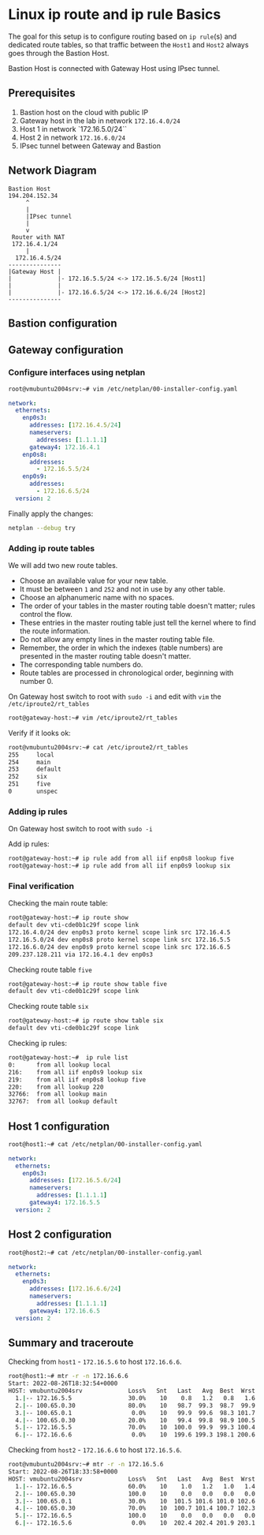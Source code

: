 # Linux ip route and ip rule Basics

The goal for this setup is to configure routing based on `ip rule`(s) and dedicated route tables, so that traffic between the `Host1` and `Host2` always goes through the Bastion Host.

Bastion Host is connected with Gateway Host using IPsec tunnel.

## Prerequisites

1. Bastion host on the cloud with public IP
2. Gateway host in the lab in network `172.16.4.0/24`
3. Host 1 in network `172.16.5.0/24``
4. Host 2 in network `172.16.6.0/24`
5. IPsec tunnel between Gateway and Bastion

## Network Diagram

```
Bastion Host
194.204.152.34
     ^
     |
     |IPsec tunnel
     |
     v
 Router with NAT
 172.16.4.1/24
     |
  172.16.4.5/24
---------------
|Gateway Host |
|             |- 172.16.5.5/24 <-> 172.16.5.6/24 [Host1]
|             |
|             |- 172.16.6.5/24 <-> 172.16.6.6/24 [Host2]
---------------
```

## Bastion configuration

## Gateway configuration

### Configure interfaces using netplan

```bash
root@vmubuntu2004srv:~# vim /etc/netplan/00-installer-config.yaml
```

```yaml
network:
  ethernets:
    enp0s3:
      addresses: [172.16.4.5/24]
      nameservers:
        addresses: [1.1.1.1]
      gateway4: 172.16.4.1
    enp0s8:
      addresses:
        - 172.16.5.5/24
    enp0s9:
      addresses:
        - 172.16.6.5/24
  version: 2
```

Finally apply the changes:

```bash
netplan --debug try
```

### Adding ip route tables

We will add two new route tables.

- Choose an available value for your new table.
- It must be between `1` and `252` and not in use by any other table.
- Choose an alphanumeric name with no spaces.
- The order of your tables in the master routing table doesn't matter; rules control the flow.
- These entries in the master routing table just tell the kernel where to find the route information.
- Do not allow any empty lines in the master routing table file.
- Remember, the order in which the indexes (table numbers) are presented in the master routing table doesn't matter.
- The corresponding table numbers do.
- Route tables are processed in chronological order, beginning with number 0.

On Gateway host switch to root with `sudo -i` and edit with `vim` the `/etc/iproute2/rt_tables`

```bash
root@gateway-host:~# vim /etc/iproute2/rt_tables
```

Verify if it looks ok:

```bash
root@vmubuntu2004srv:~# cat /etc/iproute2/rt_tables
255     local
254     main
253     default
252     six
251     five
0       unspec
```

### Adding ip rules

On Gateway host switch to root with `sudo -i`

Add ip rules:

```bash
root@gateway-host:~# ip rule add from all iif enp0s8 lookup five
root@gateway-host:~# ip rule add from all iif enp0s9 lookup six
```

### Final verification

Checking the main route table:

```bash
root@gateway-host:~# ip route show
default dev vti-cde0b1c29f scope link
172.16.4.0/24 dev enp0s3 proto kernel scope link src 172.16.4.5
172.16.5.0/24 dev enp0s8 proto kernel scope link src 172.16.5.5
172.16.6.0/24 dev enp0s9 proto kernel scope link src 172.16.6.5
209.237.128.211 via 172.16.4.1 dev enp0s3
```

Checking route table `five`
```bash
root@gateway-host:~# ip route show table five
default dev vti-cde0b1c29f scope link
```

Checking route table `six`

```bash
root@gateway-host:~# ip route show table six
default dev vti-cde0b1c29f scope link
```

Checking ip rules:

```bash
root@gateway-host:~#  ip rule list
0:      from all lookup local
216:    from all iif enp0s9 lookup six
219:    from all iif enp0s8 lookup five
220:    from all lookup 220
32766:  from all lookup main
32767:  from all lookup default
```

## Host 1 configuration

```bash
root@host1:~# cat /etc/netplan/00-installer-config.yaml
```

```yaml
network:
  ethernets:
    enp0s3:
      addresses: [172.16.5.6/24]
      nameservers:
        addresses: [1.1.1.1]
      gateway4: 172.16.5.5
  version: 2
```

## Host 2 configuration

```bash
root@host2:~# cat /etc/netplan/00-installer-config.yaml
```

```yaml
network:
  ethernets:
    enp0s3:
      addresses: [172.16.6.6/24]
      nameservers:
        addresses: [1.1.1.1]
      gateway4: 172.16.6.5
  version: 2
```


## Summary and traceroute

Checking from `host1` - `172.16.5.6` to host `172.16.6.6`.

```bash
root@host1:~# mtr -r -n 172.16.6.6
Start: 2022-08-26T18:32:54+0000
HOST: vmubuntu2004srv             Loss%   Snt   Last   Avg  Best  Wrst StDev
  1.|-- 172.16.5.5                30.0%    10    0.8   1.2   0.8   1.6   0.4
  2.|-- 100.65.0.30               80.0%    10   98.7  99.3  98.7  99.9   0.8
  3.|-- 100.65.0.1                 0.0%    10   99.9  99.6  98.3 101.7   0.9
  4.|-- 100.65.0.30               20.0%    10   99.4  99.8  98.9 100.5   0.6
  5.|-- 172.16.5.5                70.0%    10  100.0  99.9  99.3 100.4   0.5
  6.|-- 172.16.6.6                 0.0%    10  199.6 199.3 198.1 200.6   0.8
```
Checking from `host2` - `172.16.6.6` to host `172.16.5.6`.

```bash
root@vmubuntu2004srv:~# mtr -r -n 172.16.5.6
Start: 2022-08-26T18:33:58+0000
HOST: vmubuntu2004srv             Loss%   Snt   Last   Avg  Best  Wrst StDev
  1.|-- 172.16.6.5                60.0%    10    1.0   1.2   1.0   1.4   0.2
  2.|-- 100.65.0.30               100.0    10    0.0   0.0   0.0   0.0   0.0
  3.|-- 100.65.0.1                30.0%    10  101.5 101.6 101.0 102.6   0.5
  4.|-- 100.65.0.30               70.0%    10  100.7 101.4 100.7 102.3   0.8
  5.|-- 172.16.6.5                100.0    10    0.0   0.0   0.0   0.0   0.0
  6.|-- 172.16.5.6                 0.0%    10  202.4 202.4 201.9 203.1   0.5
```
